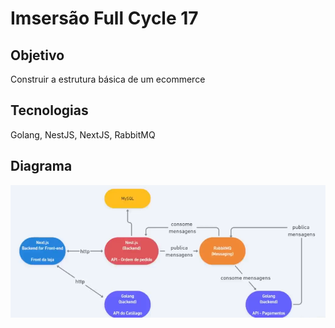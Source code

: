 # Imsersão Full Cycle 17

## Objetivo

Construir a estrutura básica de um ecommerce

## Tecnologias

Golang, NestJS, NextJS, RabbitMQ

## Diagrama

![alt text](image.png)
